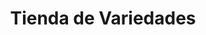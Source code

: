 ---
title: "Tienda de Variedades"
url: /ciudad-satelite/tienda-de-variedades-avenida-diego-de-ocana/
shop: Lebensmittel
---
